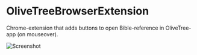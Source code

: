 # OliveTreeBrowserExtension

Chrome-extension that adds buttons to open Bible-reference in OliveTree-app (on mouseover).

![Screenshot](http://dirk.frl/olivetree-extension.png)
